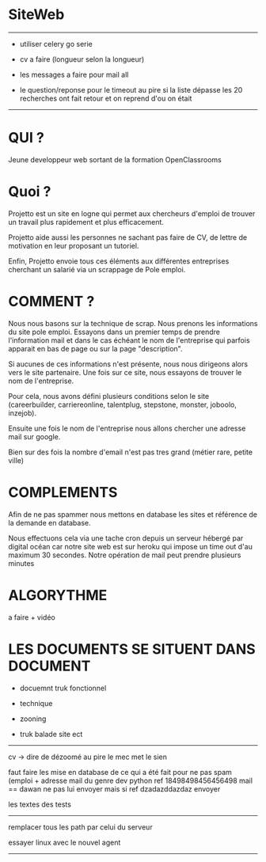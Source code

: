 # SiteWeb

----------------------------------------------------

- utiliser celery go serie



- cv a faire (longueur selon la longueur)

- les messages a faire pour mail all

- le question/reponse pour le timeout au pire si la liste dépasse les 20 recherches ont fait retour et on reprend d'ou on était




--------------------------------------------------------

# QUI ?

Jeune developpeur web sortant de la formation OpenClassrooms 

# Quoi ?

Projetto est un site en logne qui permet aux chercheurs d'emploi de trouver un travail plus rapidement et plus efficacement.

Projetto aide aussi les personnes ne sachant pas faire de CV, de lettre de motivation en leur proposant un tutoriel.

Enfin, Projetto envoie tous ces éléments aux différentes entreprises cherchant un salarié via un scrappage de Pole emploi.



# COMMENT ?

Nous nous basons sur la technique de scrap. Nous prenons les informations du site pole emploi. Essayons dans un premier temps de prendre l'information mail et dans le cas échéant le nom de l'entreprise qui parfois apparait en bas de page ou sur la page "description".

Si aucunes de ces informations n'est présente, nous nous dirigeons alors vers le site partenaire. Une fois sur ce site, nous essayons de trouver le nom de l'entreprise. 

Pour cela, nous avons défini plusieurs conditions selon le site (careerbuilder, carriereonline, talentplug, stepstone, monster, joboolo,
inzejob). 

Ensuite une fois le nom de l'entreprise nous allons chercher une adresse mail sur google.

Bien sur des fois la nombre d'email n'est pas tres grand (métier rare, petite ville) 

# COMPLEMENTS

Afin de ne pas spammer nous mettons en database les sites et référence de la demande en database.

Nous effectuons cela via une tache cron depuis un serveur hébergé par digital océan car notre site web est sur heroku qui impose un time out d'au maximum 30 secondes. Notre opération de mail peut prendre plusieurs minutes


# ALGORYTHME

a faire + vidéo


# LES DOCUMENTS SE SITUENT DANS DOCUMENT

- docuemnt truk fonctionnel

- technique

- zooning

- truk balade site ect


-------------------------------------------------------

cv -> dire de dézoomé au pire le mec met le sien

faut faire les mise en database de ce qui a été fait pour ne pas spam (emploi + adresse mail du genre dev python ref 18498498456456498 mail == dawan ne pas lui envoyer mais si ref dzadazddazdaz envoyer

les textes des tests

----------------------------------------

remplacer tous les path par celui du serveur

essayer linux avec le nouvel agent

-----------------------------------------
